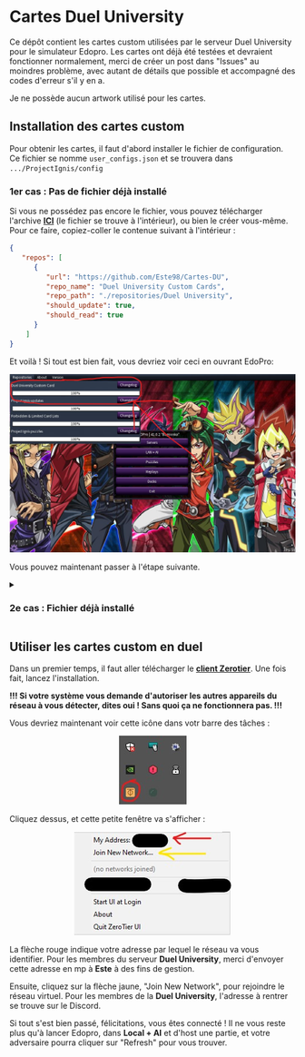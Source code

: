 # Cartes Duel University

Ce dépôt contient les cartes custom utilisées par le serveur Duel University pour le simulateur Edopro.
Les cartes ont déjà été testées et devraient fonctionner normalement, merci de créer un post dans "Issues" au moindres problème, avec autant de détails que possible et accompagné des codes d'erreur s'il y en a.

Je ne possède aucun artwork utilisé pour les cartes.

## Installation des cartes custom

Pour obtenir les cartes, il faut d'abord installer le fichier de configuration.
Ce fichier se nomme ``user_configs.json`` et se trouvera dans ```.../ProjectIgnis/config```

### 1er cas : Pas de fichier déjà installé

Si vous ne possédez pas encore le fichier, vous pouvez télécharger l'archive [__ICI__](https://downgit.github.io/#/home?url=https://github.com/Este98/Cartes-DU/blob/asset/user_configs.json) (le fichier se trouve à l'intérieur), ou bien le créer vous-même.
Pour ce faire, copiez-coller le contenue suivant à l'intérieur :
```json
{
   "repos": [
      {
         "url": "https://github.com/Este98/Cartes-DU",
         "repo_name": "Duel University Custom Cards",
         "repo_path": "./repositories/Duel University",
         "should_update": true,
         "should_read": true
      }
	]
}
```

Et voilà ! Si tout est bien fait, vous devriez voir ceci en ouvrant EdoPro: 

<p align="center">
<img src="https://github.com/Este98/Cartes-DU/blob/23b502184916bc25cccd6b534e6aa07145dd1c06/success_installation.jpg" >
</p>

 Vous pouvez maintenant passer à l'étape suivante.

<details>
<summary>

### 2e cas : Fichier déjà installé
</summary>
<p>

TODO

</p>
</details>

## Utiliser les cartes custom en duel

Dans un premier temps, il faut aller télécharger le [__client Zerotier__](https://www.zerotier.com/download/). Une fois fait, lancez l'installation. 

**!!! Si votre système vous demande d'autoriser les autres appareils du réseau à vous détecter, dites oui ! Sans quoi ça ne fonctionnera pas. !!!**


Vous devriez maintenant voir cette icône dans votr barre des tâches :

<p align="center">
<img src= "https://github.com/Este98/Cartes-DU/blob/asset/zerotier_icone.jpg">
</p>

Cliquez dessus, et cette petite fenêtre va s'afficher :

<p align="center">
<img src="https://github.com/Este98/Cartes-DU/blob/asset/zerotier_windows.jpg">
</p>

La flèche rouge indique votre adresse par lequel le réseau va vous identifier. Pour les membres du serveur **Duel University**, merci d'envoyer cette adresse en mp à **Este** à des fins de gestion.

Ensuite, cliquez sur la flèche jaune, "Join New Network", pour rejoindre le réseau virtuel.
Pour les membres de la **Duel University**, l'adresse à rentrer se trouve sur le Discord.

Si tout s'est bien passé, félicitations, vous êtes connecté !
Il ne vous reste plus qu'à lancer Edopro, dans **Local + AI** et d'host une partie, et votre adversaire pourra cliquer sur "Refresh" pour vous trouver.